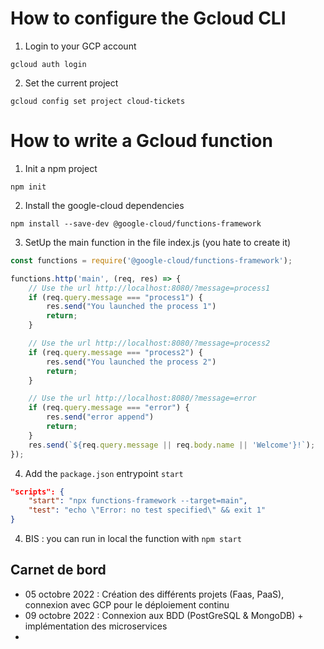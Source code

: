 # How to configure the Gcloud CLI

1. Login to your GCP account
```shell
gcloud auth login
```
2. Set the current project
```shell
gcloud config set project cloud-tickets
```

# How to write a Gcloud function

1. Init a npm project
```shell
npm init
```
2. Install the google-cloud dependencies
```shell
npm install --save-dev @google-cloud/functions-framework
```

3. SetUp the main function in the file index.js (you hate to create it)
```javascript
const functions = require('@google-cloud/functions-framework');

functions.http('main', (req, res) => {
    // Use the url http://localhost:8080/?message=process1
    if (req.query.message === "process1") {
        res.send("You launched the process 1")
        return;
    }

    // Use the url http://localhost:8080/?message=process2
    if (req.query.message === "process2") {
        res.send("You launched the process 2")
        return;
    }

    // Use the url http://localhost:8080/?message=error
    if (req.query.message === "error") {
        res.send("error append")
        return;
    }
    res.send(`${req.query.message || req.body.name || 'Welcome'}!`);
});
```

4. Add the `package.json` entrypoint `start`
```json
"scripts": {
    "start": "npx functions-framework --target=main",
    "test": "echo \"Error: no test specified\" && exit 1"
}
```

4. BIS : you can run in local the function with `npm start`


## Carnet de bord

- 05 octobre 2022 : Création des différents projets (Faas, PaaS), connexion avec GCP
pour le déploiement continu
- 09 octobre 2022 : Connexion aux BDD (PostGreSQL & MongoDB) + implémentation des microservices
- 
